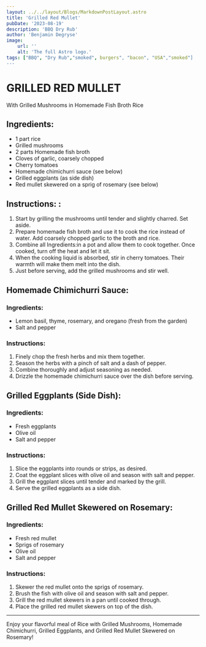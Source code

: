 ```yaml
---
layout: ../../layout/Blogs/MarkdownPostLayout.astro
title: 'Grilled Red Mullet'
pubDate: '2023-08-19'
description: 'BBQ Dry Rub'
author: 'Benjamin Degryse'
image:
    url: ''
    alt: 'The full Astro logo.'
tags: ["BBQ", "Dry Rub","smoked", burgers", "bacon", "USA","smoked"]
---
```


# GRILLED RED MULLET
With Grilled Mushrooms in Homemade Fish Broth Rice

## Ingredients:
- 1 part rice
- Grilled mushrooms
- 2 parts Homemade fish broth
- Cloves of garlic, coarsely chopped
- Cherry tomatoes
- Homemade chimichurri sauce (see below)
- Grilled eggplants (as side dish)
- Red mullet skewered on a sprig of rosemary (see below)

## Instructions: :
1. Start by grilling the mushrooms until tender and slightly charred. Set aside.
2. Prepare homemade fish broth and use it to cook the rice instead of water. Add coarsely chopped garlic to the broth and rice.
3. Combine all Ingredients:in a pot and allow them to cook together. Once cooked, turn off the heat and let it sit.
4. When the cooking liquid is absorbed, stir in cherry tomatoes. Their warmth will make them melt into the dish.
5. Just before serving, add the grilled mushrooms and stir well.

## Homemade Chimichurri Sauce:
### Ingredients:
- Lemon basil, thyme, rosemary, and oregano (fresh from the garden)
- Salt and pepper

### Instructions:
1. Finely chop the fresh herbs and mix them together.
2. Season the herbs with a pinch of salt and a dash of pepper.
3. Combine thoroughly and adjust seasoning as needed.
4. Drizzle the homemade chimichurri sauce over the dish before serving.

## Grilled Eggplants (Side Dish):
### Ingredients:
- Fresh eggplants
- Olive oil
- Salt and pepper

### Instructions:
1. Slice the eggplants into rounds or strips, as desired.
2. Coat the eggplant slices with olive oil and season with salt and pepper.
3. Grill the eggplant slices until tender and marked by the grill.
4. Serve the grilled eggplants as a side dish.

## Grilled Red Mullet Skewered on Rosemary:
### Ingredients:
- Fresh red mullet
- Sprigs of rosemary
- Olive oil
- Salt and pepper

### Instructions:
1. Skewer the red mullet onto the sprigs of rosemary.
2. Brush the fish with olive oil and season with salt and pepper.
3. Grill the red mullet skewers in a pan until cooked through.
4. Place the grilled red mullet skewers on top of the dish.

---

Enjoy your flavorful meal of Rice with Grilled Mushrooms, Homemade Chimichurri, Grilled Eggplants, and Grilled Red Mullet Skewered on Rosemary!
```
